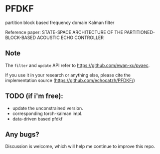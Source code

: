 # PFDKF
partition block based frequency domain Kalman filter

Reference paper: STATE-SPACE ARCHITECTURE OF THE PARTITIONED-BLOCK-BASED ACOUSTIC ECHO CONTROLLER

## Note
The `filter` and `update` API refer to https://github.com/ewan-xu/pyaec.

If you use it in your research or anything else, please cite the implementation source (https://github.com/echocatzh/PFDKF/)

## TODO (if i'm free):
- update the unconstrained version.
- corresponding torch-kalman impl.
- data-driven based pfdkf

## Any bugs?
Discussion is welcome, which will help me continue to improve this repo.
